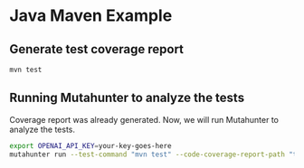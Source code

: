 # Java Maven Example

## Generate test coverage report

```bash
mvn test
```

## Running Mutahunter to analyze the tests

Coverage report was already generated. Now, we will run Mutahunter to analyze the tests.

```bash
export OPENAI_API_KEY=your-key-goes-here
mutahunter run --test-command "mvn test" --code-coverage-report-path "target/site/jacoco/jacoco.xml" --coverage-type jacoco
```

